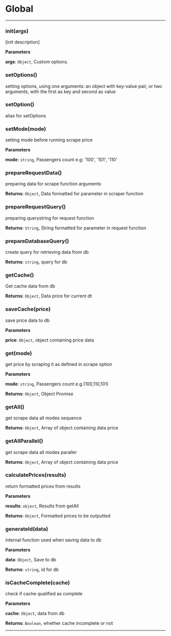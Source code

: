 # Global





* * *

### init(args) 

[init description]

**Parameters**

**args**: `Object`, Custom options.



### setOptions() 

setting options, using one arguments: an object with key-value pair,
or two arguments, with the first as key and second as value



### setOption() 

alias for setOptions



### setMode(mode) 

setting mode before running scrape price

**Parameters**

**mode**: `string`, Passengers count e.g: '100', '101', '110'



### prepareRequestData() 

preparing data for scrape function arguments

**Returns**: `Object`, Data formatted for parameter in scraper function


### prepareRequestQuery() 

preparing querystring for request function

**Returns**: `String`, String formatted for parameter in request function


### prepareDatabaseQuery() 

create query for retrieving data from db

**Returns**: `string`, query for db


### getCache() 

Get cache data from db

**Returns**: `Object`, Data price for current dt


### saveCache(price) 

save price data to db

**Parameters**

**price**: `Object`, object containing price data



### get(mode) 

get price by scraping it as defined in scrape option

**Parameters**

**mode**: `string`, Passengers count e.g.(100,110,101)

**Returns**: `Object`, Object Promise


### getAll() 

get scrape data all modes sequence

**Returns**: `Object`, Array of object containing data price


### getAllParallel() 

get scrape data all modes paraller

**Returns**: `Object`, Array of object containing data price


### calculatePrices(results) 

return formatted prices from results

**Parameters**

**results**: `object`, Results from getAll

**Returns**: `Object`, Formatted prices to be outputted


### generateId(data) 

internal function used when saving data to db

**Parameters**

**data**: `Object`, Save to db

**Returns**: `string`, id for db


### isCacheComplete(cache) 

check if cache qualified as complete

**Parameters**

**cache**: `Object`, data from db

**Returns**: `Boolean`, whether cache incomplete or not



* * *










